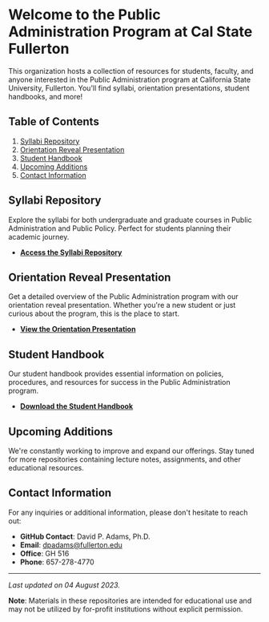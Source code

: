 # Welcome to the Public Administration Program at Cal State Fullerton

This organization hosts a collection of resources for students, faculty, and anyone interested in the Public Administration program at California State University, Fullerton. You'll find syllabi, orientation presentations, student handbooks, and more!

## Table of Contents

1. [Syllabi Repository](#syllabi-repository)
2. [Orientation Reveal Presentation](#orientation-reveal-presentation)
3. [Student Handbook](#student-handbook)
4. [Upcoming Additions](#upcoming-additions)
5. [Contact Information](#contact-information)

## Syllabi Repository

Explore the syllabi for both undergraduate and graduate courses in Public Administration and Public Policy. Perfect for students planning their academic journey.

- **[Access the Syllabi Repository](link-to-syllabi-repository)**

## Orientation Reveal Presentation

Get a detailed overview of the Public Administration program with our orientation reveal presentation. Whether you're a new student or just curious about the program, this is the place to start.

- **[View the Orientation Presentation](https://csuf-mpa.github.io/bapa-orientation/)**

## Student Handbook

Our student handbook provides essential information on policies, procedures, and resources for success in the Public Administration program.

- **[Download the Student Handbook](https://hss.fullerton.edu/paj/_resources/pdfs/MPA%20Student%20Handbook%202021-2022.pdf)**

## Upcoming Additions

We're constantly working to improve and expand our offerings. Stay tuned for more repositories containing lecture notes, assignments, and other educational resources.

## Contact Information

For any inquiries or additional information, please don't hesitate to reach out:

- **GitHub Contact**: David P. Adams, Ph.D.
- **Email**: dpadams@fullerton.edu
- **Office**: GH 516
- **Phone**: 657-278-4770
---

_Last updated on 04 August 2023._

**Note**: Materials in these repositories are intended for educational use and may not be utilized by for-profit institutions without explicit permission.
